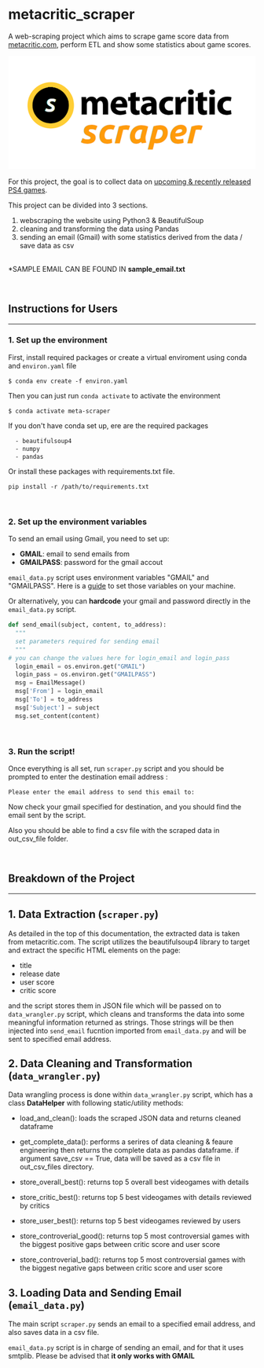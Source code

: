 # metacritic_scraper

A web-scraping project which aims to scrape game score data from [metacritic.com](https://www.metacritic.com/), perform ETL and show some statistics about game scores.

![](ms_logo.png)

For this project, the goal is to collect data on [upcoming & recently released PS4 games](https://www.metacritic.com/browse/games/release-date/available/ps4/date). 


This project can be divided into 3 sections. 
1. webscraping the website using  Python3 & BeautifulSoup 
2. cleaning and transforming the data using Pandas
3. sending an email (Gmail) with some statistics derived from the data / save data as csv

<br>*SAMPLE EMAIL CAN BE FOUND IN **sample_email.txt**

<br>

## Instructions for Users
---

### 1. Set up the environment

First, install required packages or create a virtual enviroment using conda and ```environ.yaml``` file

```
$ conda env create -f environ.yaml 
```
Then you can just run ```conda activate``` to activate the environment
```
$ conda activate meta-scraper
```
If you don't have conda set up, ere are the required packages
```
  - beautifulsoup4
  - numpy
  - pandas
```
Or install these packages with requirements.txt file.
```
pip install -r /path/to/requirements.txt
```
<br>

### 2. Set up the environment variables
To send an email using Gmail, you need to set up:
- **GMAIL**: email to send emails from
- **GMAILPASS**: password for the gmail accout

```email_data.py``` script uses environment variables "GMAIL" and "GMAILPASS".
Here is a [guide](https://www.twilio.com/blog/2017/01/how-to-set-environment-variables.html) to set those variables on your machine.

Or alternatively, you can **hardcode** your gmail and password directly in the ```email_data.py``` script. 

```python
def send_email(subject, content, to_address):
  """
  set parameters required for sending email
  """
# you can change the values here for login_email and login_pass 
  login_email = os.environ.get("GMAIL")
  login_pass = os.environ.get("GMAILPASS")
  msg = EmailMessage()
  msg['From'] = login_email
  msg['To'] = to_address
  msg['Subject'] = subject
  msg.set_content(content)
```



<br>

### 3. Run the script!

Once everything is all set, run ```scraper.py``` script and you should be prompted to enter the destination email address :
```
Please enter the email address to send this email to: 
```

Now check your gmail specified for destination, and you should find the email sent by the script. 

Also you should be able to find a csv file with the scraped data in out_csv_file folder. 


<br>


## Breakdown of the Project
---

## 1. Data Extraction (```scraper.py```)
As detailed in the top of this documentation, the extracted data is taken from  metacritic.com. The script utilizes the beautifulsoup4 library to target and extract the specific HTML elements on the page: 
- title
- release date
- user score
- critic score

and the script stores them in JSON file which will be passed on to ```data_wrangler.py``` script, which cleans and transforms the data into some meaningful information returned as strings.
Those strings will be then injected into ```send_email``` fucntion imported from ```email_data.py``` and will be sent to specified email address.

##  2. Data Cleaning and Transformation (```data_wrangler.py```)

Data wrangling process is done within ```data_wrangler.py``` script, which has a class **DataHelper** with following static/utility methods:
- load_and_clean(): loads the scraped JSON data and returns cleaned dataframe

- get_complete_data(): performs a serires of data cleaning & feaure engineering then returns the complete data as pandas dataframe. if argument save_csv == True, data will be saved as a csv file in out_csv_files directory.

- store_overall_best(): returns top 5 overall best videogames with details

- store_critic_best(): returns top 5 best videogames with details reviewed by critics

- store_user_best(): returns top 5 best videogames reviewed by users

- store_controverial_good(): returns top 5 most controversial games with the biggest 
positive gaps between critic score and user score

- store_controverial_bad(): returns top 5 most controversial games with the biggest 
negative gaps between critic score and user score
## 3. Loading Data and Sending Email (```email_data.py```)
The main script ```scraper.py``` sends an email to a specified email address, and also saves data in a csv file. 

```email_data.py``` script is in charge of sending an email, and for that it uses smtplib. Please be advised that **it only works with GMAIL** 



